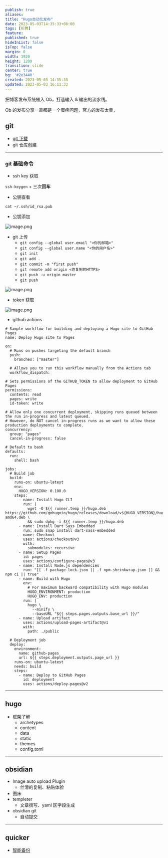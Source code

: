 ```yaml
---
publish: true
aliases: 
title: "Hugo自动化发布"
date: 2023-05-03T14:35:33+08:00
tags: [折腾]
feature: 
published: true
hideInList: false
isTop: false
margin: 0
width: 1920
height: 1200
transition: slide
center: true
bg: '#2e3440'
created: 2023-05-03 14:35:33
updated: 2023-05-03 16:11:33
---
```


把博客发布系统植入 Ob，打造输入 & 输出的流水线。

<!--more-->

Ob 的发布分享一直都是一个蛋疼问题，官方的发布太贵，



## git
- [git 下载](https://git-scm.com/)
- git 仓库创建
---

### git 基础命令
- ssh key 获取

`ssh-keygen` + 三次**回车**
- 公钥查看

`cat ~/.ssh/id_rsa.pub`
- 公钥添加

![image.png](https://s1.vika.cn/space/2023/05/02/e8e568e5f63440c5a1f428ebd78c2371)

- git 上传
	- `git config --global user.email "<你的邮箱>"`
	- `git config --global user.name "<你的用户名>"`
	- `git init`
	- `git add .`
	- `git commit -m "first push"`
	- `git remote add origin <你复制的HTTPS>`
	- `git push -u origin master`
	- `git push`

![image.png](https://s1.vika.cn/space/2023/05/02/1ed1d5cbb34344f4838c03ee5935d31d)

- token 获取

![image.png](https://s1.vika.cn/space/2023/05/02/965656c721f34261a9926286f7c2f4a2)

- github actions

```
# Sample workflow for building and deploying a Hugo site to GitHub Pages
name: Deploy Hugo site to Pages

on:
  # Runs on pushes targeting the default branch
  push:
    branches: ["master"]

  # Allows you to run this workflow manually from the Actions tab
  workflow_dispatch:

# Sets permissions of the GITHUB_TOKEN to allow deployment to GitHub Pages
permissions:
  contents: read
  pages: write
  id-token: write

# Allow only one concurrent deployment, skipping runs queued between the run in-progress and latest queued.
# However, do NOT cancel in-progress runs as we want to allow these production deployments to complete.
concurrency:
  group: "pages"
  cancel-in-progress: false

# Default to bash
defaults:
  run:
    shell: bash

jobs:
  # Build job
  build:
    runs-on: ubuntu-latest
    env:
      HUGO_VERSION: 0.108.0
    steps:
      - name: Install Hugo CLI
        run: |
          wget -O ${{ runner.temp }}/hugo.deb https://github.com/gohugoio/hugo/releases/download/v${HUGO_VERSION}/hugo_extended_${HUGO_VERSION}_linux-amd64.deb \
          && sudo dpkg -i ${{ runner.temp }}/hugo.deb
      - name: Install Dart Sass Embedded
        run: sudo snap install dart-sass-embedded
      - name: Checkout
        uses: actions/checkout@v3
        with:
          submodules: recursive
      - name: Setup Pages
        id: pages
        uses: actions/configure-pages@v3
      - name: Install Node.js dependencies
        run: "[[ -f package-lock.json || -f npm-shrinkwrap.json ]] && npm ci || true"
      - name: Build with Hugo
        env:
          # For maximum backward compatibility with Hugo modules
          HUGO_ENVIRONMENT: production
          HUGO_ENV: production
        run: |
          hugo \
            --minify \
            --baseURL "${{ steps.pages.outputs.base_url }}/"
      - name: Upload artifact
        uses: actions/upload-pages-artifact@v1
        with:
          path: ./public

  # Deployment job
  deploy:
    environment:
      name: github-pages
      url: ${{ steps.deployment.outputs.page_url }}
    runs-on: ubuntu-latest
    needs: build
    steps:
      - name: Deploy to GitHub Pages
        id: deployment
        uses: actions/deploy-pages@v2
```

---

## hugo
- 框架了解
	- archetypes
	- content
	- data
	- static
	- themes
	- config.toml

---

## obsidian
- Image auto upload Plugin
	- 丝滑的复制、粘贴体验
- 图床
- templeter
	- 文章撰写、yaml 区字段生成
- obsidian git
	- 自动提交
---

## quicker
- [智能备份](https://getquicker.net/Sharedaction?code=8dfe1e68-33f0-4329-14ae-08da4a84097c)
